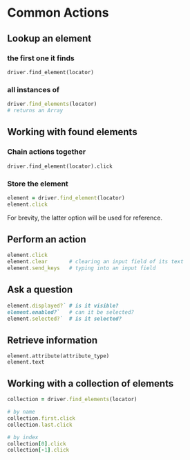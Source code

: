 # Common Actions

## Lookup an element

### the first one it finds
`driver.find_element(locator)`

### all instances of
```ruby
driver.find_elements(locator)
# returns an Array
```

## Working with found elements

### Chain actions together
`driver.find_element(locator).click`

### Store the element
```ruby
element = driver.find_element(locator)
element.click
```

For brevity, the latter option will be used for reference.

## Perform an action
```ruby
element.click
element.clear       # clearing an input field of its text
element.send_keys   # typing into an input field
```

## Ask a question
```ruby
element.displayed?` # is it visible?
element.enabled?`   # can it be selected?
element.selected?`  # is it selected?
```

## Retrieve information
`element.attribute(attribute_type)`  
`element.text`  

## Working with a collection of elements

```ruby
collection = driver.find_elements(locator)

# by name
collection.first.click
collection.last.click

# by index
collection[0].click
collection[-1].click
```
